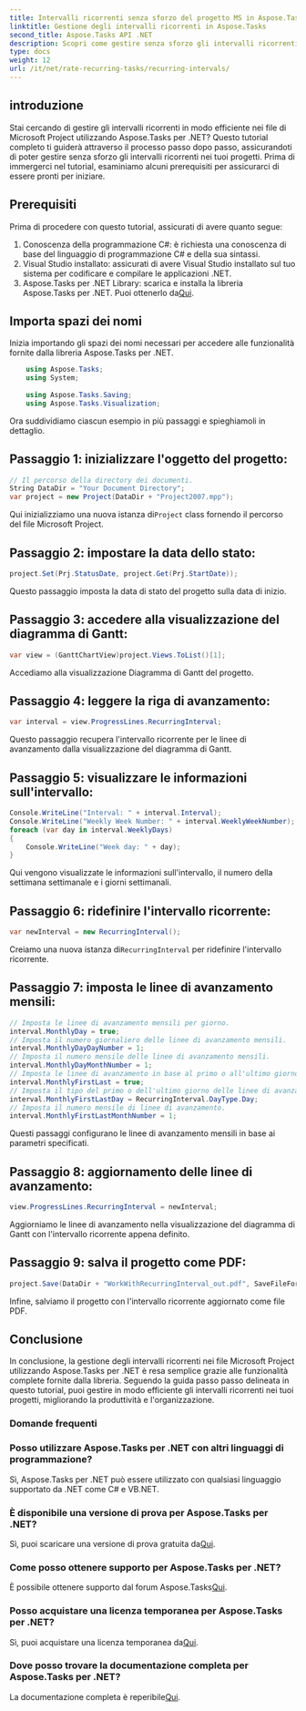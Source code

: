 ```yaml
---
title: Intervalli ricorrenti senza sforzo del progetto MS in Aspose.Tasks
linktitle: Gestione degli intervalli ricorrenti in Aspose.Tasks
second_title: Aspose.Tasks API .NET
description: Scopri come gestire senza sforzo gli intervalli ricorrenti in MS Project utilizzando Aspose.Tasks per .NET.
type: docs
weight: 12
url: /it/net/rate-recurring-tasks/recurring-intervals/
---
```

## introduzione
Stai cercando di gestire gli intervalli ricorrenti in modo efficiente nei file di Microsoft Project utilizzando Aspose.Tasks per .NET? Questo tutorial completo ti guiderà attraverso il processo passo dopo passo, assicurandoti di poter gestire senza sforzo gli intervalli ricorrenti nei tuoi progetti. Prima di immergerci nel tutorial, esaminiamo alcuni prerequisiti per assicurarci di essere pronti per iniziare.
## Prerequisiti
Prima di procedere con questo tutorial, assicurati di avere quanto segue:
1. Conoscenza della programmazione C#: è richiesta una conoscenza di base del linguaggio di programmazione C# e della sua sintassi.
2. Visual Studio installato: assicurati di avere Visual Studio installato sul tuo sistema per codificare e compilare le applicazioni .NET.
3. Aspose.Tasks per .NET Library: scarica e installa la libreria Aspose.Tasks per .NET. Puoi ottenerlo da[Qui](https://releases.aspose.com/tasks/net/).

## Importa spazi dei nomi
Inizia importando gli spazi dei nomi necessari per accedere alle funzionalità fornite dalla libreria Aspose.Tasks per .NET.
   
```csharp
    using Aspose.Tasks;
    using System;
    
    using Aspose.Tasks.Saving;
    using Aspose.Tasks.Visualization;
```
Ora suddividiamo ciascun esempio in più passaggi e spieghiamoli in dettaglio.
## Passaggio 1: inizializzare l'oggetto del progetto:
```csharp
// Il percorso della directory dei documenti.
String DataDir = "Your Document Directory";
var project = new Project(DataDir + "Project2007.mpp");
```
Qui inizializziamo una nuova istanza di`Project` class fornendo il percorso del file Microsoft Project.
## Passaggio 2: impostare la data dello stato:
```csharp
project.Set(Prj.StatusDate, project.Get(Prj.StartDate));
```
Questo passaggio imposta la data di stato del progetto sulla data di inizio.
## Passaggio 3: accedere alla visualizzazione del diagramma di Gantt:
```csharp
var view = (GanttChartView)project.Views.ToList()[1];
```
Accediamo alla visualizzazione Diagramma di Gantt del progetto.
## Passaggio 4: leggere la riga di avanzamento:
```csharp
var interval = view.ProgressLines.RecurringInterval;
```
Questo passaggio recupera l'intervallo ricorrente per le linee di avanzamento dalla visualizzazione del diagramma di Gantt.
## Passaggio 5: visualizzare le informazioni sull'intervallo:
```csharp
Console.WriteLine("Interval: " + interval.Interval);
Console.WriteLine("Weekly Week Number: " + interval.WeeklyWeekNumber);
foreach (var day in interval.WeeklyDays)
{
    Console.WriteLine("Week day: " + day);
}
```
Qui vengono visualizzate le informazioni sull'intervallo, il numero della settimana settimanale e i giorni settimanali.
## Passaggio 6: ridefinire l'intervallo ricorrente:
```csharp
var newInterval = new RecurringInterval();
```
 Creiamo una nuova istanza di`RecurringInterval` per ridefinire l'intervallo ricorrente.
## Passaggio 7: imposta le linee di avanzamento mensili:
```csharp
// Imposta le linee di avanzamento mensili per giorno.
interval.MonthlyDay = true;
// Imposta il numero giornaliero delle linee di avanzamento mensili.
interval.MonthlyDayDayNumber = 1;
// Imposta il numero mensile delle linee di avanzamento mensili.
interval.MonthlyDayMonthNumber = 1;
// Imposta le linee di avanzamento in base al primo o all'ultimo giorno predefinito.
interval.MonthlyFirstLast = true;
// Imposta il tipo del primo o dell'ultimo giorno delle linee di avanzamento mensili.
interval.MonthlyFirstLastDay = RecurringInterval.DayType.Day;
// Imposta il numero mensile di linee di avanzamento.
interval.MonthlyFirstLastMonthNumber = 1;
```
Questi passaggi configurano le linee di avanzamento mensili in base ai parametri specificati.
## Passaggio 8: aggiornamento delle linee di avanzamento:
```csharp
view.ProgressLines.RecurringInterval = newInterval;
```
Aggiorniamo le linee di avanzamento nella visualizzazione del diagramma di Gantt con l'intervallo ricorrente appena definito.
## Passaggio 9: salva il progetto come PDF:
```csharp
project.Save(DataDir + "WorkWithRecurringInterval_out.pdf", SaveFileFormat.Pdf);
```
Infine, salviamo il progetto con l'intervallo ricorrente aggiornato come file PDF.

## Conclusione
In conclusione, la gestione degli intervalli ricorrenti nei file Microsoft Project utilizzando Aspose.Tasks per .NET è resa semplice grazie alle funzionalità complete fornite dalla libreria. Seguendo la guida passo passo delineata in questo tutorial, puoi gestire in modo efficiente gli intervalli ricorrenti nei tuoi progetti, migliorando la produttività e l'organizzazione.
### Domande frequenti
### Posso utilizzare Aspose.Tasks per .NET con altri linguaggi di programmazione?
Sì, Aspose.Tasks per .NET può essere utilizzato con qualsiasi linguaggio supportato da .NET come C# e VB.NET.
### È disponibile una versione di prova per Aspose.Tasks per .NET?
 Sì, puoi scaricare una versione di prova gratuita da[Qui](https://releases.aspose.com/).
### Come posso ottenere supporto per Aspose.Tasks per .NET?
 È possibile ottenere supporto dal forum Aspose.Tasks[Qui](https://forum.aspose.com/c/tasks/15).
### Posso acquistare una licenza temporanea per Aspose.Tasks per .NET?
 Sì, puoi acquistare una licenza temporanea da[Qui](https://purchase.aspose.com/temporary-license/).
### Dove posso trovare la documentazione completa per Aspose.Tasks per .NET?
 La documentazione completa è reperibile[Qui](https://reference.aspose.com/tasks/net/).